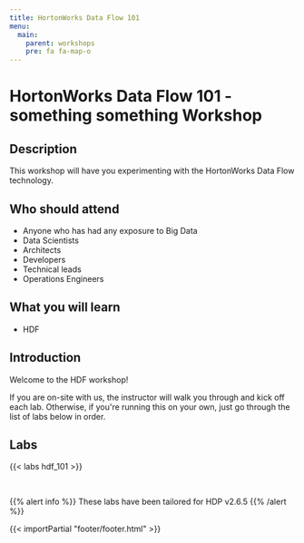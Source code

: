 ```yaml
---
title: HortonWorks Data Flow 101
menu:
  main:
    parent: workshops
    pre: fa fa-map-o
---
```


# HortonWorks Data Flow 101 - something something Workshop

## Description 

This workshop will have you experimenting with the HortonWorks Data Flow technology.

## Who should attend

- Anyone who has had any exposure to Big Data
- Data Scientists
- Architects
- Developers
- Technical leads
- Operations Engineers


## What you will learn

- HDF


## Introduction
Welcome to the HDF workshop!

If you are on-site with us, the instructor will walk you through and kick off each lab.  Otherwise, if you're running this on your own, just go through the list of labs below in order.


## Labs

{{< labs hdf_101 >}}

<br>

{{% alert info %}}
These labs have been tailored for HDP v2.6.5
{{% /alert %}}

{{< importPartial "footer/footer.html" >}}
